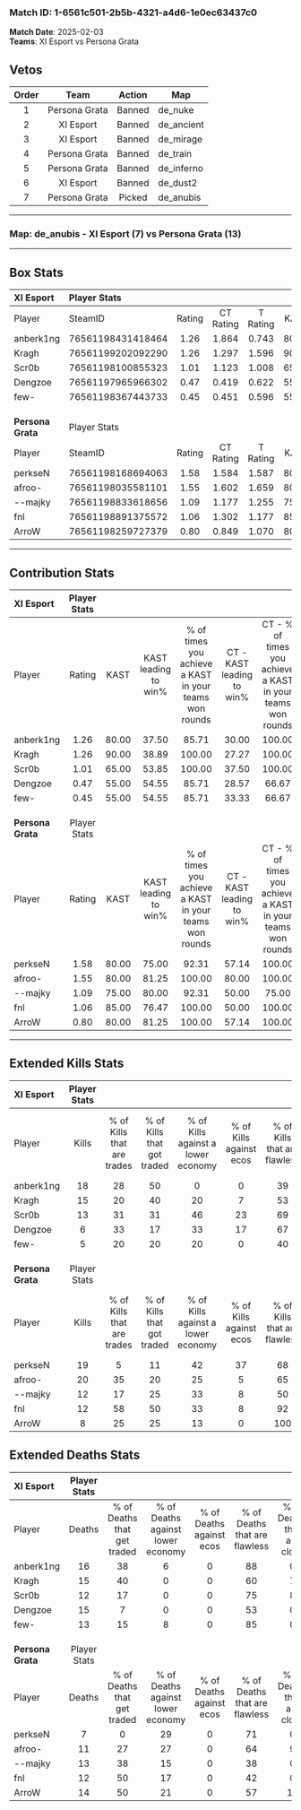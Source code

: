 ### Match ID: 1-6561c501-2b5b-4321-a4d6-1e0ec63437c0  
**Match Date**: 2025-02-03  
**Teams**: XI Esport vs Persona Grata  

## Vetos  

| Order | Team | Action | Map |
| :---: | :--: | :----: | --- |
| 1 | Persona Grata | Banned | de_nuke |
| 2 | XI Esport | Banned | de_ancient |
| 3 | XI Esport | Banned | de_mirage |
| 4 | Persona Grata | Banned | de_train |
| 5 | Persona Grata | Banned | de_inferno |
| 6 | XI Esport | Banned | de_dust2 |
| 7 | Persona Grata | Picked | de_anubis |

---  

### **Map**: de_anubis - XI Esport (7) vs Persona Grata (13)  
---  

## Box Stats  

| **XI Esport**     | Player Stats      |        |           |          |       |       |       |         |        |      |     |
| :- | :- | :-: | :-: | :-: | :-: | :-: | :-: | :-: | :-: | :-: | :-: |
| Player            | SteamID           | Rating | CT Rating | T Rating | KAST  |  ADR  | Kills | Assists | Deaths | K/D  | HS% |
| anberk1ng         | 76561198431418464 |  1.26  |   1.864   |  0.743   | 80.00 | 79.2  |  18   |    1    |   16   | 1.13 | 72  |
| Kragh             | 76561199202092290 |  1.26  |   1.297   |  1.596   | 90.00 | 82.8  |  15   |    5    |   15   | 1.00 | 73  |
| Scr0b             | 76561198100855323 |  1.01  |   1.123   |  1.008   | 65.00 | 67.5  |  13   |    3    |   12   | 1.08 | 46  |
| Dengzoe           | 76561197965966302 |  0.47  |   0.419   |  0.622   | 55.00 | 38.9  |   6   |    4    |   15   | 0.40 | 50  |
| few-              | 76561198367443733 |  0.45  |   0.451   |  0.596   | 55.00 | 35.9  |   5   |    1    |   13   | 0.38 | 60  |
|                   |                   |        |           |          |       |       |       |         |        |      |     |
|                   |                   |        |           |          |       |       |       |         |        |      |     |
|                   |                   |        |           |          |       |       |       |         |        |      |     |
| **Persona Grata** | Player Stats      |        |           |          |       |       |       |         |        |      |     |
| Player            | SteamID           | Rating | CT Rating | T Rating | KAST  |  ADR  | Kills | Assists | Deaths | K/D  | HS% |
| perkseN           | 76561198168694063 |  1.58  |   1.584   |  1.587   | 80.00 | 90.2  |  19   |    2    |   7    | 2.71 | 52  |
| afroo-            | 76561198035581101 |  1.55  |   1.602   |  1.659   | 80.00 | 100.9 |  20   |    3    |   11   | 1.82 | 25  |
| --majky           | 76561198833618656 |  1.09  |   1.177   |  1.255   | 75.00 | 85.8  |  12   |    7    |   13   | 0.92 | 50  |
| fnl               | 76561198891375572 |  1.06  |   1.302   |  1.177   | 85.00 | 52.0  |  12   |    2    |   12   | 1.00 | 50  |
| ArroW             | 76561198259727379 |  0.80  |   0.849   |  1.070   | 80.00 | 47.6  |   8   |    5    |   14   | 0.57 | 100 |
---  

## Contribution Stats  

| **XI Esport**     | Player Stats |       |                      |                                                        |                           |                                                             |                          |                                                            |
| :- | :-: | :-: | :-: | :-: | :-: | :-: | :-: | :-: |
| Player            |    Rating    | KAST  | KAST leading to win% | % of times you achieve a KAST in your teams won rounds | CT - KAST leading to win% | CT - % of times you achieve a KAST in your teams won rounds | T - KAST leading to win% | T - % of times you achieve a KAST in your teams won rounds |
| anberk1ng         |     1.26     | 80.00 |        37.50         |                         85.71                          |           30.00           |                           100.00                            |          50.00           |                           75.00                            |
| Kragh             |     1.26     | 90.00 |        38.89         |                         100.00                         |           27.27           |                           100.00                            |          57.14           |                           100.00                           |
| Scr0b             |     1.01     | 65.00 |        53.85         |                         100.00                         |           37.50           |                           100.00                            |          80.00           |                           100.00                           |
| Dengzoe           |     0.47     | 55.00 |        54.55         |                         85.71                          |           28.57           |                            66.67                            |          100.00          |                           100.00                           |
| few-              |     0.45     | 55.00 |        54.55         |                         85.71                          |           33.33           |                            66.67                            |          80.00           |                           100.00                           |
|                   |              |       |                      |                                                        |                           |                                                             |                          |                                                            |
|                   |              |       |                      |                                                        |                           |                                                             |                          |                                                            |
|                   |              |       |                      |                                                        |                           |                                                             |                          |                                                            |
| **Persona Grata** | Player Stats |       |                      |                                                        |                           |                                                             |                          |                                                            |
| Player            |    Rating    | KAST  | KAST leading to win% | % of times you achieve a KAST in your teams won rounds | CT - KAST leading to win% | CT - % of times you achieve a KAST in your teams won rounds | T - KAST leading to win% | T - % of times you achieve a KAST in your teams won rounds |
| perkseN           |     1.58     | 80.00 |        75.00         |                         92.31                          |           57.14           |                           100.00                            |          88.89           |                           88.89                            |
| afroo-            |     1.55     | 80.00 |        81.25         |                         100.00                         |           80.00           |                           100.00                            |          81.82           |                           100.00                           |
| --majky           |     1.09     | 75.00 |        80.00         |                         92.31                          |           50.00           |                            75.00                            |          100.00          |                           100.00                           |
| fnl               |     1.06     | 85.00 |        76.47         |                         100.00                         |           50.00           |                           100.00                            |          100.00          |                           100.00                           |
| ArroW             |     0.80     | 80.00 |        81.25         |                         100.00                         |           57.14           |                           100.00                            |          100.00          |                           100.00                           |
---  

## Extended Kills Stats  

| **XI Esport**     | Player Stats |                            |                            |                                    |                         |                              |                                 |                                       |                    |           |
| :- | :-: | :-: | :-: | :-: | :-: | :-: | :-: | :-: | :-: | :-: |
| Player            |    Kills     | % of Kills that are trades | % of Kills that got traded | % of Kills against a lower economy | % of Kills against ecos | % of Kills that are flawless | % of Kills that are close duels | % of Kills that are assisted by flash | Pistol Round Kills | AWP Kills |
| anberk1ng         |      18      |             28             |             50             |                 0                  |            0            |              39              |               11                |                   6                   |         0          |     4     |
| Kragh             |      15      |             20             |             40             |                 20                 |            7            |              53              |                7                |                   0                   |         0          |     3     |
| Scr0b             |      13      |             31             |             31             |                 46                 |           23            |              69              |                0                |                   0                   |         3          |     0     |
| Dengzoe           |      6       |             33             |             17             |                 33                 |           17            |              67              |                0                |                   0                   |         0          |     1     |
| few-              |      5       |             20             |             20             |                 20                 |            0            |              40              |                0                |                  20                   |         0          |     0     |
|                   |              |                            |                            |                                    |                         |                              |                                 |                                       |                    |           |
|                   |              |                            |                            |                                    |                         |                              |                                 |                                       |                    |           |
|                   |              |                            |                            |                                    |                         |                              |                                 |                                       |                    |           |
| **Persona Grata** | Player Stats |                            |                            |                                    |                         |                              |                                 |                                       |                    |           |
| Player            |    Kills     | % of Kills that are trades | % of Kills that got traded | % of Kills against a lower economy | % of Kills against ecos | % of Kills that are flawless | % of Kills that are close duels | % of Kills that are assisted by flash | Pistol Round Kills | AWP Kills |
| perkseN           |      19      |             5              |             11             |                 42                 |           37            |              68              |               11                |                   0                   |         0          |     2     |
| afroo-            |      20      |             35             |             20             |                 25                 |            5            |              65              |                0                |                   0                   |         16         |     1     |
| --majky           |      12      |             17             |             25             |                 33                 |            8            |              50              |                0                |                   0                   |         0          |     0     |
| fnl               |      12      |             58             |             50             |                 33                 |            8            |              92              |                0                |                   0                   |         0          |     1     |
| ArroW             |      8       |             25             |             25             |                 13                 |            0            |             100              |                0                |                   0                   |         0          |     0     |
## Extended Deaths Stats  

| **XI Esport**     | Player Stats |                             |                                   |                          |                               |                            |                           |               |
| :- | :-: | :-: | :-: | :-: | :-: | :-: | :-: | :-: |
| Player            |    Deaths    | % of Deaths that get traded | % of Deaths against lower economy | % of Deaths against ecos | % of Deaths that are flawless | % of Deaths that are close | % of Deaths while blinded | Deaths to AWP |
| anberk1ng         |      16      |             38              |                 6                 |            0             |              88               |             0              |             0             |       4       |
| Kragh             |      15      |             40              |                 0                 |            0             |              60               |             7              |             0             |       4       |
| Scr0b             |      12      |             17              |                 0                 |            0             |              75               |             8              |             0             |       3       |
| Dengzoe           |      15      |              7              |                 0                 |            0             |              53               |             0              |             0             |       3       |
| few-              |      13      |             15              |                 8                 |            0             |              85               |             0              |             0             |       2       |
|                   |              |                             |                                   |                          |                               |                            |                           |               |
|                   |              |                             |                                   |                          |                               |                            |                           |               |
|                   |              |                             |                                   |                          |                               |                            |                           |               |
| **Persona Grata** | Player Stats |                             |                                   |                          |                               |                            |                           |               |
| Player            |    Deaths    | % of Deaths that get traded | % of Deaths against lower economy | % of Deaths against ecos | % of Deaths that are flawless | % of Deaths that are close | % of Deaths while blinded | Deaths to AWP |
| perkseN           |      7       |              0              |                29                 |            0             |              71               |             0              |             0             |       0       |
| afroo-            |      11      |             27              |                27                 |            0             |              64               |             9              |             0             |       1       |
| --majky           |      13      |             38              |                15                 |            0             |              38               |             0              |             8             |       0       |
| fnl               |      12      |             50              |                17                 |            0             |              42               |             0              |             0             |       1       |
| ArroW             |      14      |             50              |                21                 |            0             |              57               |             14             |             7             |       1       |

